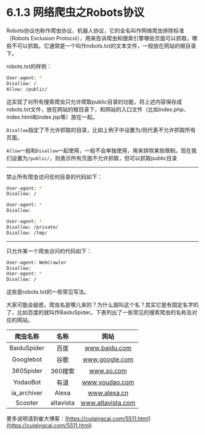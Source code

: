 # 6.1.3 网络爬虫之Robots协议

Robots协议也称作爬虫协议、机器人协议，它的全名叫作网络爬虫排除标准（Robots Exclusion Protocol），用来告诉爬虫和搜索引擎哪些页面可以抓取，哪些不可以抓取。它通常是一个叫作robots.txt的文本文件，一般放在网站的根目录下。

robots.txt的样例：
```bash
User-agent: *
Disallow: /
Allow: /public/
```
这实现了对所有搜索爬虫只允许爬取public目录的功能，将上述内容保存成robots.txt文件，放在网站的根目录下，和网站的入口文件（比如index.php、index.html和index.jsp等）放在一起。

`Disallow`指定了不允许抓取的目录，比如上例子中设置为/则代表不允许抓取所有页面。


`Allow`一般和`Disallow`一起使用，一般不会单独使用，用来排除某些限制。现在我们设置为`/public/`，则表示所有页面不允许抓取，但可以抓取public目录

---


禁止所有爬虫访问任何目录的代码如下：

```bash
User-agent: * 
Disallow: /
```

```bash
User-agent: *
Disallow:
```

```bash
User-agent: *
Disallow: /private/
Disallow: /tmp/
```

---

只允许某一个爬虫访问的代码如下：

```bash
User-agent: WebCrawler
Disallow:
User-agent: *
Disallow: /
```
这些是robots.txt的一些常见写法。


大家可能会疑惑，爬虫名是哪儿来的？为什么就叫这个名？其实它是有固定名字的了，比如百度的就叫作BaiduSpider。下表列出了一些常见的搜索爬虫的名称及对应的网站。

| 爬虫名称 | 名称 | 网站 |
| :---: | :---: | :---: |
| BaiduSpider | 百度 | www.baidu.com |
| Googlebot | 谷歌 | www.google.com |
| 360Spider | 360搜索 | www.so.com |
| YodaoBot | 有道 | www.youdao.com |
| ia_archiver | Alexa | www.alexa.cn |
| Scooter | altavista | www.altavista.com |


更多说明请到崔大博客：[https://cuiqingcai.com/5511.html](https://cuiqingcai.com/5511.html)
